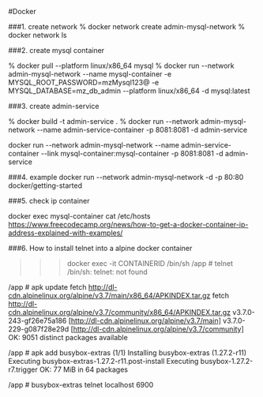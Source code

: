 #Docker

###1. create network
   % docker network create admin-mysql-network
   % docker network ls


###2. create mysql container

% docker pull --platform linux/x86_64 mysql
% docker run --network admin-mysql-network --name mysql-container -e MYSQL_ROOT_PASSWORD=mzMysql123@ -e MYSQL_DATABASE=mz_db_admin --platform linux/x86_64 -d mysql:latest



###3. create admin-service

% docker build -t admin-service .
% docker run --network admin-mysql-network --name admin-service-container -p 8081:8081 -d admin-service


docker run --network admin-mysql-network --name admin-service-container  --link mysql-container:mysql-container -p 8081:8081 -d admin-service


###4. example
   docker run --network admin-mysql-network -d -p 80:80 docker/getting-started

###5. check ip container

docker exec mysql-container cat /etc/hosts
https://www.freecodecamp.org/news/how-to-get-a-docker-container-ip-address-explained-with-examples/


###6. How to install telnet into a alpine docker container

>>> docker exec -it CONTAINERID /bin/sh
/app # telnet
/bin/sh: telnet: not found

/app # apk update
fetch http://dl-cdn.alpinelinux.org/alpine/v3.7/main/x86_64/APKINDEX.tar.gz
fetch http://dl-cdn.alpinelinux.org/alpine/v3.7/community/x86_64/APKINDEX.tar.gz
v3.7.0-243-gf26e75a186 [http://dl-cdn.alpinelinux.org/alpine/v3.7/main]
v3.7.0-229-g087f28e29d [http://dl-cdn.alpinelinux.org/alpine/v3.7/community]
OK: 9051 distinct packages available

/app # apk add busybox-extras
(1/1) Installing busybox-extras (1.27.2-r11)
Executing busybox-extras-1.27.2-r11.post-install
Executing busybox-1.27.2-r7.trigger
OK: 77 MiB in 64 packages

/app # busybox-extras telnet localhost 6900